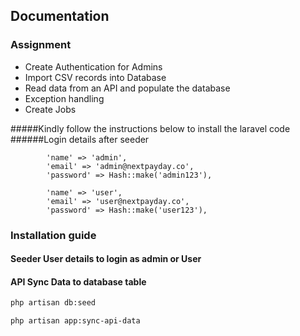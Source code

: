 ## Documentation

### Assignment

- Create Authentication for Admins
- Import CSV records into Database
- Read data from an API and populate the database
- Exception handling
- Create Jobs

#####Kindly follow the instructions below to install the laravel code
######Login details after seeder

            'name' => 'admin',
            'email' => 'admin@nextpayday.co',
            'password' => Hash::make('admin123'),

            'name' => 'user',
            'email' => 'user@nextpayday.co',
            'password' => Hash::make('user123'),

### Installation guide

#### Seeder User details to login as admin or User

#### API Sync Data to database table


```bash
php artisan db:seed

php artisan app:sync-api-data 
